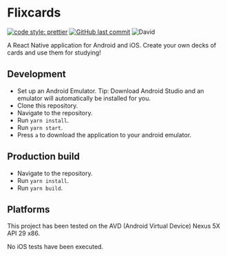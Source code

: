 # Flixcards

[![code style: prettier](https://img.shields.io/badge/code_style-prettier-ff69b4.svg)](https://github.com/prettier/prettier)
[![GitHub last commit](https://img.shields.io/github/last-commit/Flixbox/flixcards.svg)](https://github.com/Flixbox/flixcards)
![David](https://img.shields.io/david/Flixbox/flixcards.svg)

A React Native application for Android and iOS. Create your own decks of cards and use them for studying!

## Development

- Set up an Android Emulator. Tip: Download Android Studio and an emulator will automatically be installed for you.
- Clone this repository.
- Navigate to the repository.
- Run `yarn install`.
- Run `yarn start`.
- Press `a` to download the application to your android emulator.

## Production build

- Navigate to the repository.
- Run `yarn install`.
- Run `yarn build`.

## Platforms

This project has been tested on the AVD (Android Virtual Device) Nexus 5X API 29 x86.

No iOS tests have been executed.
